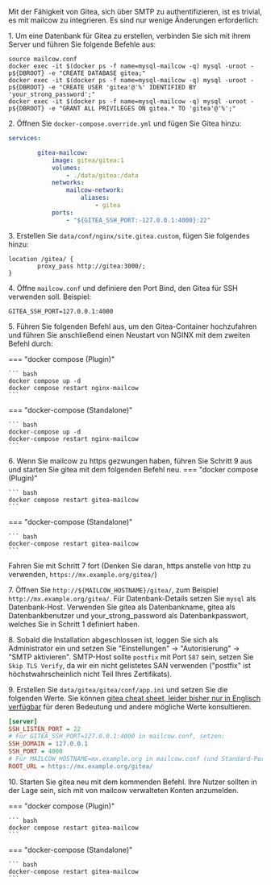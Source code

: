 Mit der Fähigkeit von Gitea, sich über SMTP zu authentifizieren, ist es trivial, es mit mailcow zu integrieren. Es sind nur wenige Änderungen erforderlich:

1\. Um eine Datenbank für Gitea zu erstellen, verbinden Sie sich mit ihrem Server und führen Sie folgende Befehle aus:
```
source mailcow.conf
docker exec -it $(docker ps -f name=mysql-mailcow -q) mysql -uroot -p${DBROOT} -e "CREATE DATABASE gitea;"
docker exec -it $(docker ps -f name=mysql-mailcow -q) mysql -uroot -p${DBROOT} -e "CREATE USER 'gitea'@'%' IDENTIFIED BY 'your_strong_password';"
docker exec -it $(docker ps -f name=mysql-mailcow -q) mysql -uroot -p${DBROOT} -e "GRANT ALL PRIVILEGES ON gitea.* TO 'gitea'@'%';"
```

2\. Öffnen Sie `docker-compose.override.yml` und fügen Sie Gitea hinzu:

```yaml
services:

		gitea-mailcow:
			image: gitea/gitea:1
			volumes:
				- ./data/gitea:/data
			networks:
				mailcow-network:
					aliases:
						- gitea
			ports:
				- "${GITEA_SSH_PORT:-127.0.0.1:4000}:22"
```

3\. Erstellen Sie `data/conf/nginx/site.gitea.custom`, fügen Sie folgendes hinzu:
```
location /gitea/ {
		proxy_pass http://gitea:3000/;
}
```

4\. Öffne `mailcow.conf` und definiere den Port Bind, den Gitea für SSH verwenden soll. Beispiel:

```
GITEA_SSH_PORT=127.0.0.1:4000
```

5\. Führen Sie folgenden Befehl aus, um den Gitea-Container hochzufahren und führen Sie anschließend einen Neustart von NGINX mit dem zweiten Befehl durch:

=== "docker compose (Plugin)"

    ``` bash
    docker compose up -d
	docker compose restart nginx-mailcow
    ```

=== "docker-compose (Standalone)"

    ``` bash
    docker-compose up -d
	docker-compose restart nginx-mailcow
    ```

6\. Wenn Sie mailcow zu https gezwungen haben, führen Sie Schritt 9 aus und starten Sie gitea mit dem folgenden Befehl neu. 
=== "docker compose (Plugin)"

    ``` bash
    docker compose restart gitea-mailcow
    ```

=== "docker-compose (Standalone)"

    ``` bash
    docker-compose restart gitea-mailcow
    ```

Fahren Sie mit Schritt 7 fort (Denken Sie daran, https anstelle von http zu verwenden, `https://mx.example.org/gitea/`)

7\. Öffnen Sie `http://${MAILCOW_HOSTNAME}/gitea/`, zum Beispiel `http://mx.example.org/gitea/`. Für Datenbank-Details setzen Sie `mysql` als Datenbank-Host. Verwenden Sie gitea als Datenbankname, gitea als Datenbankbenutzer und your_strong_password als Datenbankpasswort, welches Sie in Schritt 1 definiert haben.

8\. Sobald die Installation abgeschlossen ist, loggen Sie sich als Administrator ein und setzen Sie "Einstellungen" -> "Autorisierung" -> "SMTP aktivieren". SMTP-Host sollte `postfix` mit Port `587` sein, setzen Sie `Skip TLS Verify`, da wir ein nicht gelistetes SAN verwenden ("postfix" ist höchstwahrscheinlich nicht Teil Ihres Zertifikats).

9\. Erstellen Sie `data/gitea/gitea/conf/app.ini` und setzen Sie die folgenden Werte. Sie können [gitea cheat sheet, leider bisher nur in Englisch verfügbar](https://docs.gitea.io/en-us/config-cheat-sheet/) für deren Bedeutung und andere mögliche Werte konsultieren.

```ini
[server]
SSH_LISTEN_PORT = 22
# Für GITEA_SSH_PORT=127.0.0.1:4000 in mailcow.conf, setzen:
SSH_DOMAIN = 127.0.0.1
SSH_PORT = 4000
# Für MAILCOW_HOSTNAME=mx.example.org in mailcow.conf (und Standard-Ports für HTTPS), setzen:
ROOT_URL = https://mx.example.org/gitea/
```

10\. Starten Sie gitea neu mit dem kommenden Befehl. Ihre Nutzer sollten in der Lage sein, sich mit von mailcow verwalteten Konten anzumelden.

=== "docker compose (Plugin)"

    ``` bash
    docker compose restart gitea-mailcow
    ```

=== "docker-compose (Standalone)"

    ``` bash
    docker-compose restart gitea-mailcow
    ```

